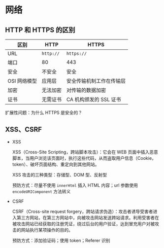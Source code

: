 # 网络

## HTTP 和 HTTPS 的区别

| 区别         | HTTP      | HTTPS                    |
| ------------ | --------- | ------------------------ |
| URL          | `http://` | `https://`               |
| 端口         | 80        | 443                      |
| 安全         | 不安全    | 安全                     |
| OSI 网络模型 | 应用层    | 安全传输机制工作在传输层 |
| 加密         | 无法加密  | 对传输的数据加密         |
| 证书         | 无需证书  | CA 机构颁发的 SSL 证书   |

扩展性问题：为什么 HTTPS 是安全的？

## XSS、CSRF

- XSS

  XSS（Cross-Site Scripting，跨站脚本攻击）：它会在 WEB 页面中插入恶意脚本，当用户浏览该页面时，执行这些代码，从而盗取用户信息（Cookie，token）、破坏页面结构、重定向到其他网站。

  XSS 攻击的三种类型：存储型、DOM 型、反射型

  预防方式：尽量不使用 `innerHtml` 插入 HTML 内容；url 参数使用 `encodeURIComponent` 方法转义

- CSRF

  CSRF（Cross-site request forgery，跨站请求伪造）：攻击者诱导受害者进入第三方网站，在第三方网站中，向被攻击网站发送跨站请求。利用受害者在被攻击网站已经获取的注册凭证，绕过后台的用户验证，达到冒充用户对被攻击的网站执行某项操作的目的。

  预防方式：添加验证码；使用 token；Referer 识别